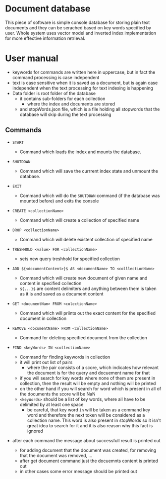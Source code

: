 # Document database
This piece of software is simple console database for storing plain text documents and they can be serached based on key words specified by user. Whole system uses vector model and inverted index implementation for more effective information retrieval.

# User manual
- keywords for commands are written here in uppercase, but in fact the command processing is case independent
- text is case sensitive when it is saved as a document, but is again case independent when the text processing for text indexing is happening
- Data folder is root folder of the database
    - it contains sub-folders for each collection
        - where the index and documents are stored
    - and stopWords.json file, which is a file holding all stopwords that the database will skip during the text processing

## Commands
- `START`
    - Command which loads the index and mounts the database.
- `SHUTDOWN`
    - Command which will save the currrent index state and unmount the database.
- `EXIT`
    - Command which will do the `SHUTDOWN` command (if the database was mounted before) and exits the console
- `CREATE <collectionName>`
    - Command which will create a collection of specified name
- `DROP <collectionName>`
    - Command which will delete existent collection of specified name
- `TRESHHOLD <value> FOR <collectionName>`
    - sets new query treshhold for specified collection
- `ADD ${<documentContent>}$ AS <documentName> TO <colllectionName>`
    - Command which will create new document of given name and content in specified collection
    - `${...}$` are content delimiters and anything between them is taken as it is and saved as a document content
- `GET <documentNam> FROM <colectionName>`
    - Command which will priints out the exact content for the specified document in collection
- `REMOVE <documentName> FROM <collectionName>`
    - Command for deleting specified document from the collection
- `FIND <keyWords> IN <collectionName>`
    - Command for finding keywords in collection
    - it will print out list of pairs
        - where the pair consists of a score, which indicates how relevant the document is for the query and docuement name for that
    - if you will search for key words where none of them are present in collection, then the result will be empty and nothing will be printed
    - on the other hand if you will search for word which is present in all of the documents the score will be NaN
    - `<keyWords>` should be a list of key words, where all have to be delimited by at least one space
        - be careful, that key word `in` will be taken as a command key word and therefore the next token will be considered as a collection name. This word is also present in stopWords so it isn't great idea to search for it and it is also reason why this fact is ignored

- after each command the message about successfull result is printed out
    - for adding document that the document was created, for removing that the document was removed, ...
    - after get document command just the docuemnts content is printed out
    - in other cases some error message should be printed out